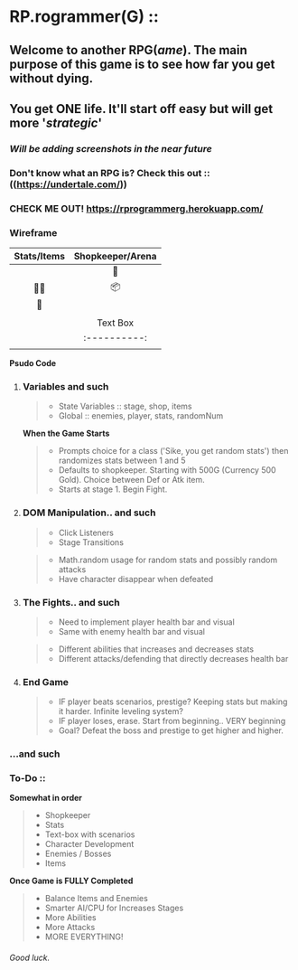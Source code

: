 # RP.rogrammer(G) ::
## Welcome to another RPG(_ame_). The main purpose of this game is to see how far you get without dying.
## You get **ONE** life. It'll start off easy but will get more '_strategic_'

### _Will be adding screenshots in the near future_

### Don't know what an RPG is? Check this out :: ((https://undertale.com/))
### CHECK ME OUT! https://rprogrammerg.herokuapp.com/

### Wireframe

| Stats/Items    | Shopkeeper/Arena |
| :------------: | :----------: |
|                | :man:        |
| :guardsman:    | :package:    |
| :school_satchel:|             |
|                |
|                | Text Box     |
|                | :----------: |
|                |              |

**Psudo Code**
1. ### Variables and such

    > * State Variables :: stage, shop, items
    > * Global :: enemies, player, stats, randomNum

    **When the Game Starts**

    > * Prompts choice for a class ('Sike, you get random stats') then randomizes stats between 1 and 5
    > * Defaults to shopkeeper. Starting with 500G (Currency 500 Gold). Choice between Def or Atk item.
    > * Starts at stage 1. Begin Fight.

2. ### DOM Manipulation.. and such

    > * Click Listeners
    > * Stage Transitions

    > * Math.random usage for random stats and possibly random attacks
    > * Have character disappear when defeated

3. ### The Fights.. and such

    > * Need to implement player health bar and visual
    > * Same with enemy health bar and visual

    > * Different abilities that increases and decreases stats
    > * Different attacks/defending that directly decreases health bar

4. ### End Game

    > * IF player beats scenarios, prestige? Keeping stats but making it harder. Infinite leveling system?
    > * IF player loses, erase. Start from beginning.. VERY beginning
    > * Goal? Defeat the boss and prestige to get higher and higher.

### ...and such

### To-Do ::
**Somewhat in order**

> * Shopkeeper
> * Stats
> * Text-box with scenarios
> * Character Development
> * Enemies / Bosses
> * Items

**Once Game is FULLY Completed**

> * Balance Items and Enemies
> * Smarter AI/CPU for Increases Stages
> * More Abilities
> * More Attacks
> * MORE EVERYTHING!

###### Good luck.